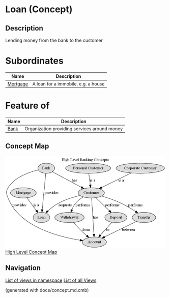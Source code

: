 # Loan (Concept)
## Description
Lending money from the bank to the customer

# Subordinates
| Name | Description |
|---|---|
| [Mortgage](../../mybank/concepts/mortgage.md) | A loan for a immobile, e.g. a house |
# Feature of
| Name | Description |
|---|---|
| [Bank](../../mybank/concepts/bank.md) | Organization providing services around money |

## Concept Map
![High Level Banking Concepts](../../mybank/concepts/concept-view.png)
[High Level Concept Map](../../mybank/concepts/concept-view.md)


## Navigation
[List of views in namespace](./views-in-namespace.md)
[List of all Views](../../views.md)

(generated with docs/concept.md.cmb)
